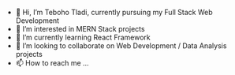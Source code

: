- 👋 Hi, I’m Teboho Tladi, currently pursuing my Full Stack Web Development
- 👀 I’m interested in MERN Stack projects
- 🌱 I’m currently learning React Framework 
- 💞️ I’m looking to collaborate on Web Development / Data Analysis projects
- 📫 How to reach me ...

<!---
TTladi/TTladi is a ✨ special ✨ repository because its `README.md` (this file) appears on your GitHub profile.
You can click the Preview link to take a look at your changes.
--->

